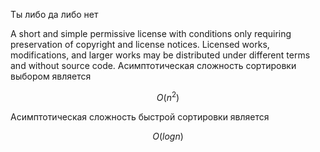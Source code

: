 Ты либо да либо нет

A short and simple permissive license with conditions only requiring preservation of copyright and license notices. Licensed works, modifications, and larger works may be distributed under different terms and without source code.
Асимптотическая сложность сортировки выбором является

$$
O(n^2)
$$

Асимптотическая сложность быстрой сортировки является

$$
O(log{}{n})
$$
